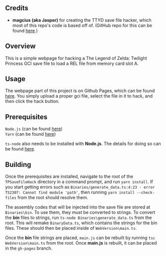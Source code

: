 ## Credits
* **magcius (aka Jasper)** for creating the TTYD save file hacker, which most of this repo's code is based off of. (GitHub repo for this can be found [here](https://github.com/magcius/TTYDSaveHacker).)

## Overview
This is a simple webpage for hacking a The Legend of Zelda: Twilight Princess GCI save file to load a REL file from memory card slot A.

## Usage
The webpage part of this project is on Github Pages, which can be found [here](https://zephiles.github.io/TPSaveFileHacker/). You simply upload a proper gci file, select the file in it to hack, and then click the hack button.

## Prerequisites
`Node.js` (can be found [here](https://nodejs.org/en/download/))  
`Yarn` (can be found [here](https://classic.yarnpkg.com/en/docs/install#windows-stable))  

`ts-node` also needs to be installed with **Node.js**. The details for doing so can be found [here](https://github.com/TypeStrong/ts-node).  

## Building
Once the prerequisites are installed, navigate to the root of the `TPSaveFileHack` directory in a command prompt, and run `yarn install`. If you start getting errors such as `Binaries/generate_data.ts:4:23 - error TS2307: Cannot find module 'path'`, then running `yarn install --check-files` from the root should resolve them.

The assembly codes that will be injected into the save file are stored at `Binaries\bin`. To use them, they must be converted to strings. To convert the **bin** files to strings, run `ts-node Binaries\generate_data.ts` from the root. This will remake `BinaryData.ts`, which contains the strings for the bin files. These should then be placed inside of `WebVersion\main.ts`.  

Once the **bin** file strings are placed, `main.js` can be rebuilt by running `tsc WebVersion\main.ts` from the root. Once **main.js** is rebuilt, it can be placed in the `gh-pages` branch.
